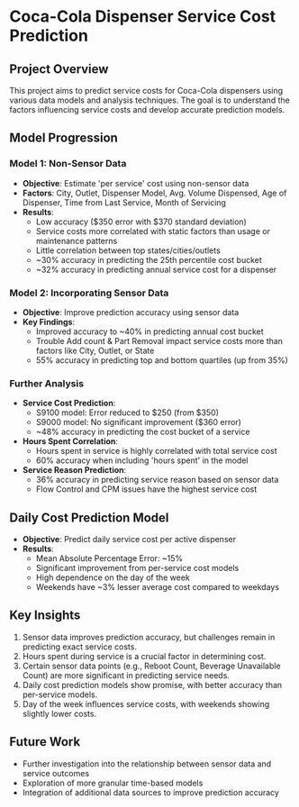 # Coca-Cola Dispenser Service Cost Prediction

## Project Overview
This project aims to predict service costs for Coca-Cola dispensers using various data models and analysis techniques. The goal is to understand the factors influencing service costs and develop accurate prediction models.

## Model Progression

### Model 1: Non-Sensor Data
- **Objective**: Estimate 'per service' cost using non-sensor data
- **Factors**: City, Outlet, Dispenser Model, Avg. Volume Dispensed, Age of Dispenser, Time from Last Service, Month of Servicing
- **Results**: 
  - Low accuracy ($350 error with $370 standard deviation)
  - Service costs more correlated with static factors than usage or maintenance patterns
  - Little correlation between top states/cities/outlets
  - ~30% accuracy in predicting the 25th percentile cost bucket
  - ~32% accuracy in predicting annual service cost for a dispenser

### Model 2: Incorporating Sensor Data
- **Objective**: Improve prediction accuracy using sensor data
- **Key Findings**:
  - Improved accuracy to ~40% in predicting annual cost bucket
  - Trouble Add count & Part Removal impact service costs more than factors like City, Outlet, or State
  - 55% accuracy in predicting top and bottom quartiles (up from 35%)

### Further Analysis
- **Service Cost Prediction**:
  - S9100 model: Error reduced to $250 (from $350)
  - S9000 model: No significant improvement ($360 error)
  - ~48% accuracy in predicting the cost bucket of a service
- **Hours Spent Correlation**:
  - Hours spent in service is highly correlated with total service cost
  - 60% accuracy when including 'hours spent' in the model
- **Service Reason Prediction**:
  - 36% accuracy in predicting service reason based on sensor data
  - Flow Control and CPM issues have the highest service cost

## Daily Cost Prediction Model
- **Objective**: Predict daily service cost per active dispenser
- **Results**:
  - Mean Absolute Percentage Error: ~15%
  - Significant improvement from per-service cost models
  - High dependence on the day of the week
  - Weekends have ~3% lesser average cost compared to weekdays

## Key Insights
1. Sensor data improves prediction accuracy, but challenges remain in predicting exact service costs.
2. Hours spent during service is a crucial factor in determining cost.
3. Certain sensor data points (e.g., Reboot Count, Beverage Unavailable Count) are more significant in predicting service needs.
4. Daily cost prediction models show promise, with better accuracy than per-service models.
5. Day of the week influences service costs, with weekends showing slightly lower costs.

## Future Work
- Further investigation into the relationship between sensor data and service outcomes
- Exploration of more granular time-based models
- Integration of additional data sources to improve prediction accuracy
